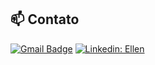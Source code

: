 ## 📫 Contato

[![Gmail Badge](https://img.shields.io/badge/-{SeuEmail}-006bed?style=flat-square&logo=Gmail&logoColor=white&link=mailto:{ericmoreiradosreis@gmail.com})](mailto:{ericmoreiradosreis@gmail.com})
[![Linkedin: Ellen](https://img.shields.io/badge/-ellendias-blue?style=flat-square&logo=Linkedin&logoColor=white&link=https://www.linkedin.com/in/eric-reis-108244290/)](https://www.linkedin.com/in/eric-reis-108244290/)


